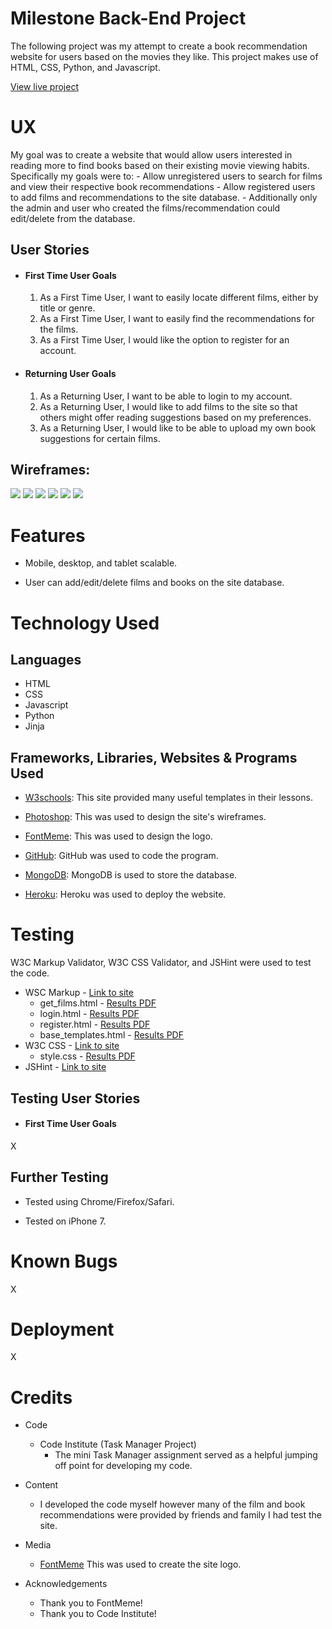 # Milestone Back-End Project

The following project was my attempt to create a book recommendation website for users based on the movies they like. 
This project makes use of HTML, CSS, Python, and Javascript.

[View live project](https://readflix.herokuapp.com/)

# UX

My goal was to create a website that would allow users interested in reading more to find books based
on their existing movie viewing habits. Specifically my goals were to:
    - Allow unregistered users to search for films and view their respective book recommendations
    - Allow registered users to add films and recommendations to the site database. 
        - Additionally only the admin and user who created the films/recommendation could edit/delete 
          from the database. 

## User Stories

-   #### First Time User Goals

    1. As a First Time User, I want to easily locate different films, either by title or genre. 
    2. As a First Time User, I want to easily find the recommendations for the films. 
    3. As a First Time User, I would like the option to register for an account.   

-   #### Returning User Goals

    1. As a Returning User, I want to be able to login to my account.
    2. As a Returning User, I would like to add films to the site so that others might offer 
    reading suggestions based on my preferences. 
    3. As a Returning User, I would like to be able to upload my own book suggestions for certain films.    

## Wireframes:
<img src="static/img/wireframes/Landing Page.png">
<img src="static/img/wireframes/Poster Click [Logged In].png">
<img src="static/img/wireframes/Login:Register Page.png">
<img src="static/img/wireframes/Landing Page [Logged In].png">
<img src="static/img/wireframes/Add Poster:Film [Logged In].png">
<img src="static/img/wireframes/Poster Add Rec [Logged In].png">


# Features

- Mobile, desktop, and tablet scalable.

- User can add/edit/delete films and books on the site database. 

# Technology Used

## Languages

- HTML
- CSS
- Javascript
- Python
- Jinja

## Frameworks, Libraries, Websites & Programs Used

- [W3schools](https://www.w3schools.com/): This site provided many useful templates in their lessons.

- [Photoshop](https://photoshop.com/en): This was used to design the site's wireframes. 

- [FontMeme](https://www.fontmeme.com/): This was used to design the logo. 

- [GitHub](https://github.com/): GitHub was used to code the program.

- [MongoDB](https://www.mongodb.com/): MongoDB is used to store the database. 

- [Heroku](https://www.heroku.com/): Heroku was used to deploy the website.



# Testing
W3C Markup Validator, W3C CSS Validator, and JSHint were used to test the code. 

- WSC Markup - [Link to site](https://validator.w3.org/)
    - get_films.html - <a href=""> Results PDF </a>
    - login.html - <a href=""> Results PDF </a>
    - register.html - <a href=""> Results PDF </a>
    - base_templates.html - <a href=""> Results PDF </a>
- W3C CSS - [Link to site](https://jigsaw.w3.org/css-validator/#validate_by_input)
    - style.css - <a href="">Results PDF </a>
- JSHint - [Link to site](https://jshint.com/)

## Testing User Stories

-  #### First Time User Goals
X


## Further Testing

- Tested using Chrome/Firefox/Safari.

- Tested on iPhone 7.

# Known Bugs 
X


# Deployment
X


# Credits

- Code
    - Code Institute (Task Manager Project)
        - The mini Task Manager assignment served as a helpful jumping off point for developing my code.

- Content
    - I developed the code myself however many of the film and book recommendations were provided
    by friends and family I had test the site. 

- Media
    - [FontMeme](https://fontmeme.com/permalink/210729/7c4f14820fc13e73ba00a7ff096daf55.png) This was used to create the site logo.


- Acknowledgements
    - Thank you to FontMeme!
    - Thank you to Code Institute!